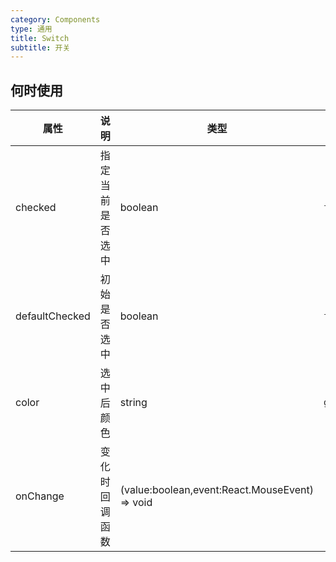 ```yaml
---
category: Components
type: 通用
title: Switch
subtitle: 开关
---
```




## 何时使用

| 属性            | 说明                  | 类型                                                                       | 默认值    | 版本 |
| ------------    | -------------------- | -------------------------------------------------------------------------- | --------- | ---- |
| checked         | 指定当前是否选中       | boolean                                                                     | `false` |      |
| defaultChecked  | 初始是否选中          | boolean                                                                     | `false`   |      |
| color        | 选中后颜色              | string                                                                     | `green`  |      |
| onChange        | 变化时回调函数        | (value:boolean,event:React.MouseEvent<HTMLElement>) => void                  |           |      |
